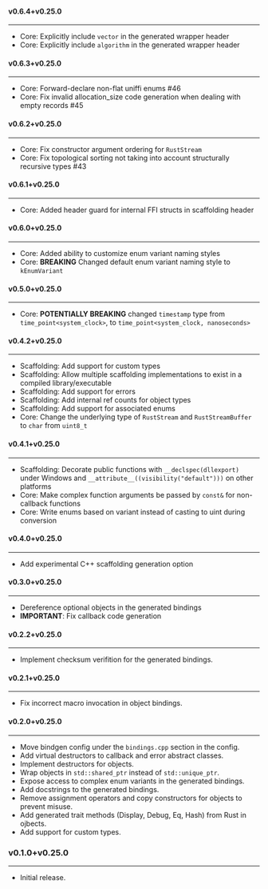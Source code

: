 #### v0.6.4+v0.25.0

----
- Core: Explicitly include `vector` in the generated wrapper header
- Core: Explicitly include `algorithm` in the generated wrapper header


#### v0.6.3+v0.25.0

----
- Core: Forward-declare non-flat uniffi enums #46
- Core: Fix invalid allocation_size code generation when dealing with empty records #45


#### v0.6.2+v0.25.0

----
- Core: Fix constructor argument ordering for `RustStream`
- Core: Fix topological sorting not taking into account structurally recursive types #43

#### v0.6.1+v0.25.0

----
- Core: Added header guard for internal FFI structs in scaffolding header

#### v0.6.0+v0.25.0

----
- Core: Added ability to customize enum variant naming styles
- Core: **BREAKING** Changed default enum variant naming style to `kEnumVariant`

#### v0.5.0+v0.25.0

----

- Core: **POTENTIALLY BREAKING** changed `timestamp` type from `time_point<system_clock>`, to `time_point<system_clock, nanoseconds>`


#### v0.4.2+v0.25.0

----

- Scaffolding: Add support for custom types
- Scaffolding: Allow multiple scaffolding implementations to exist in a compiled library/executable
- Scaffolding: Add support for errors
- Scaffolding: Add internal ref counts for object types
- Scaffolding: Add support for associated enums
- Core: Change the underlying type of `RustStream` and `RustStreamBuffer` to `char` from `uint8_t`

#### v0.4.1+v0.25.0

----

- Scaffolding: Decorate public functions with `__declspec(dllexport)` under Windows and `__attribute__((visibility("default")))` on other platforms
- Core: Make complex function arguments be passed by `const&` for non-callback functions
- Core: Write enums based on variant instead of casting to uint during conversion

#### v0.4.0+v0.25.0

----

- Add experimental C++ scaffolding generation option

#### v0.3.0+v0.25.0

----

- Dereference optional objects in the generated bindings
- **IMPORTANT**: Fix callback code generation

#### v0.2.2+v0.25.0

----

- Implement checksum verifition for the generated bindings.


#### v0.2.1+v0.25.0

----

- Fix incorrect macro invocation in object bindings.

#### v0.2.0+v0.25.0

----

- Move bindgen config under the `bindings.cpp` section in the config.
- Add virtual destructors to callback and error abstract classes.
- Implement destructors for objects.
- Wrap objects in `std::shared_ptr` instead of `std::unique_ptr`.
- Expose access to complex enum variants in the generated bindings.
- Add docstrings to the generated bindings.
- Remove assignment operators and copy constructors for objects to prevent misuse.
- Add generated trait methods (Display, Debug, Eq, Hash) from Rust in ojbects.
- Add support for custom types.

### v0.1.0+v0.25.0

----

- Initial release.
